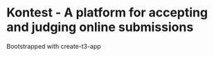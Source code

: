 # Kontest - A platform for accepting and judging online submissions

Bootstrapped with create-t3-app
